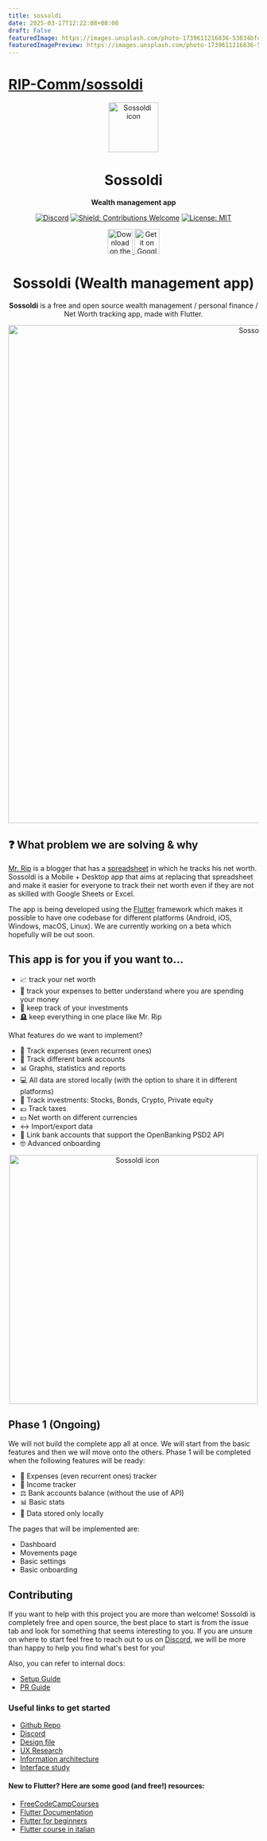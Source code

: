 ```yaml
---
title: sossoldi
date: 2025-03-17T12:22:08+08:00
draft: False
featuredImage: https://images.unsplash.com/photo-1739611216836-53834bfec75b?ixid=M3w0NjAwMjJ8MHwxfHJhbmRvbXx8fHx8fHx8fDE3NDIxODUyNDN8&ixlib=rb-4.0.3
featuredImagePreview: https://images.unsplash.com/photo-1739611216836-53834bfec75b?ixid=M3w0NjAwMjJ8MHwxfHJhbmRvbXx8fHx8fHx8fDE3NDIxODUyNDN8&ixlib=rb-4.0.3
---
```


# [RIP-Comm/sossoldi](https://github.com/RIP-Comm/sossoldi)

<div align="center">

<img src="./assets/iosicon.png" width="100" alt="Sossoldi icon">

# Sossoldi

**Wealth management app**

[![Discord](https://img.shields.io/discord/919139369774891088?style=flat&logo=discord)](https://discord.com/invite/PcaUZnvPzS)
[![Shield: Contributions Welcome](https://img.shields.io/badge/contributions-welcome-blue)](#Contributing)
[![License: MIT](https://img.shields.io/badge/License-MIT-yellow.svg)](https://opensource.org/licenses/MIT)

<div align="center">
    <a href="https://ios.sossoldi.com">
        <img src="./docs/assets/app-store-badge.svg" height="50" alt="Download on the App Store">
    </a>
    <a href="https://android.sossoldi.com">
        <img src="./docs/assets/google-play-badge.png" height="50" alt="Get it on Google Play">
    </a>
</div>

# Sossoldi (Wealth management app)

**Sossoldi** is a free and open source wealth management / personal finance / Net Worth tracking app, made with Flutter.


<div align="center">
<img src="./assets/sossoldi project cover.jpg" width="1000" alt="Sossoldi icon">
</div>
</div>


## ❓ What problem we are solving & why

[Mr. Rip](https://retireinprogress.com/) is a blogger that has a [spreadsheet](https://docs.google.com/spreadsheets/d/1ilL6rBdzIQ6yRotqOKLUKI7KXFxu5_cZ5FQgdYTSHJk/edit#gid=138629885) in which he tracks his net worth. Sossoldi is a Mobile + Desktop app that aims at replacing that spreadsheet and make it easier for everyone to track their net worth even if they are not as skilled with Google Sheets or Excel.

The app is being developed using the [Flutter](https://docs.flutter.dev/get-started/install) framework which makes it possible to have one codebase for different platforms (Android, iOS, Windows, macOS, Linux). We are currently working on a beta which hopefully will be out soon.

## This app is for you if you want to...

-   📈 track your net worth
-   💸 track your expenses to better understand where you are spending your money
-   👀 keep track of your investments
-   🪦 keep everything in one place like Mr. Rip

What features do we want to implement?
-   💸 Track expenses (even recurrent ones)
-   🏦 Track different bank accounts
-   📊 Graphs, statistics and reports
-   💻 All data are stored locally (with the option to share it in different platforms)
-   👀 Track investments: Stocks, Bonds, Crypto, Private equity
-   💶 Track taxes
-   💴 Net worth on different currencies
-   ↔️ Import/export data
-   🔗 Link bank accounts that support the OpenBanking PSD2 API
-   🤓 Advanced onboarding

<div align="center">
<img src="./assets/Sossoldi-portfolio-card-image.png" width="500" alt="Sossoldi icon">
</div>

## Phase 1 (Ongoing)
We will not build the complete app all at once. We will start from the basic features and then we will move onto the others.
Phase 1 will be completed when the following features will be ready:
-   💸 Expenses (even recurrent ones) tracker
-   🤑 Income tracker
-   ⚖️ Bank accounts balance (without the use of API)
-   📊 Basic stats
-   📱 Data stored only locally

The pages that will be implemented are:
-   Dashboard
-   Movements page
-   Basic settings
-   Basic onboarding

## Contributing

If you want to help with this project you are more than welcome! Sossoldi is completely free and open source, the best place to start is from the issue tab and look for something that seems interesting to you. If you are unsure on where to start feel free to reach out to us on [Discord](https://discord.sossoldi.com), we will be more than happy to help you find what's best for you!

Also, you can refer to internal docs:

-   [Setup Guide](https://rip-comm.github.io/sossoldi/setup/setup.html)
-   [PR Guide](https://rip-comm.github.io/sossoldi/contributing/PR-guide.html)

### Useful links to get started
-   [Github Repo](https://github.com/RIP-Comm/sossoldi)
-   [Discord](https://discord.sossoldi.com)
-   [Design file](https://www.figma.com/file/6NyY9yqunpbU7HIkbNEAL3/Sossoldi-App?node-id=0%3A1)
-   [UX Research](https://www.federicopozzato.it/portfolio/sossoldi-personal-finance-app)
-   [Information architecture](https://www.figma.com/file/xjVHAaHznRW1OFAJvp8DXn/Sossoldi-App---Figjam?node-id=0%3A1)
-   [Interface study](https://www.notion.so/Sossoldi-Personal-finance-app-dd37eb9cbb2c44e59dd74f85e843e865)

#### New to Flutter? Here are some good (and free!) resources:
-   [FreeCodeCampCourses](https://www.youtube.com/c/Freecodecamp/search?query=flutter)
-   [Flutter Documentation](https://docs.flutter.dev/#new-to-flutter)
-   [Flutter for beginners](https://www.youtube.com/playlist?list=PL4cUxeGkcC9jLYyp2Aoh6hcWuxFDX6PBJ)
-   [Flutter course in italian](https://www.youtube.com/channel/UCYhryp9JC06XRKQUQsLZlfQ)
